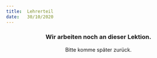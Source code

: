 ```yaml
---
title:  Lehrerteil
date:   30/10/2020
---
```


### <center>Wir arbeiten noch an dieser Lektion.</center>
<center>Bitte komme später zurück.</center>